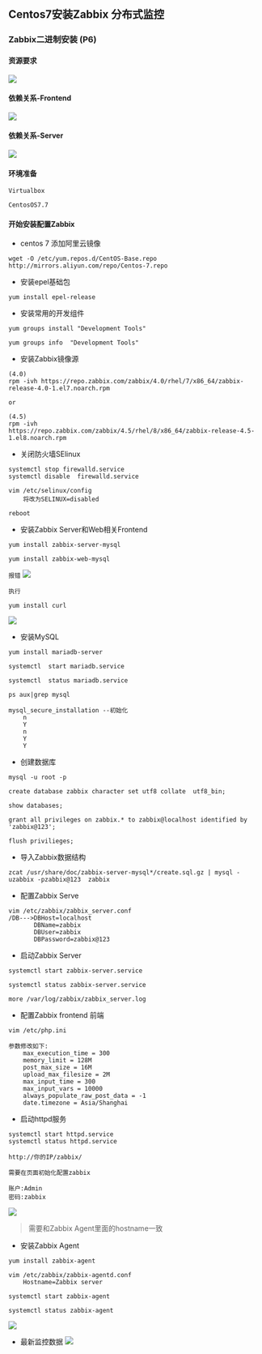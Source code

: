## Centos7安装Zabbix 分布式监控

### Zabbix二进制安装  (P6)

#### 资源要求
![](https://img2018.cnblogs.com/blog/1231979/202002/1231979-20200216113620595-555183088.png)

#### 依赖关系-Frontend
![](https://img2018.cnblogs.com/blog/1231979/202002/1231979-20200216113706841-1403288527.png)

#### 依赖关系-Server
![](https://img2018.cnblogs.com/blog/1231979/202002/1231979-20200216113746201-1579336265.png)


#### 环境准备
```
Virtualbox

CentosOS7.7
```


#### 开始安装配置Zabbix
- centos 7 添加阿里云镜像

```
wget -O /etc/yum.repos.d/CentOS-Base.repo http://mirrors.aliyun.com/repo/Centos-7.repo
```

- 安装epel基础包
```
yum install epel-release
```

- 安装常用的开发组件
```
yum groups install "Development Tools"

yum groups info  "Development Tools"
```

- 安装Zabbix镜像源

```
(4.0)
rpm -ivh https://repo.zabbix.com/zabbix/4.0/rhel/7/x86_64/zabbix-release-4.0-1.el7.noarch.rpm

or

(4.5)
rpm -ivh
https://repo.zabbix.com/zabbix/4.5/rhel/8/x86_64/zabbix-release-4.5-1.el8.noarch.rpm
```


- 关闭防火墙SElinux

```
systemctl stop firewalld.service
systemctl disable  firewalld.service

vim /etc/selinux/config
	将改为SELINUX=disabled

reboot
```


- 安装Zabbix Server和Web相关Frontend

```
yum install zabbix-server-mysql

yum install zabbix-web-mysql
```

`报错`
![](https://img2018.cnblogs.com/blog/1231979/202002/1231979-20200208113534777-1310985681.png)

`执行`
```
yum install curl
```

![](https://img2018.cnblogs.com/blog/1231979/202002/1231979-20200208114425302-451999723.png)


- 安装MySQL
```
yum install mariadb-server

systemctl  start mariadb.service

systemctl  status mariadb.service

ps aux|grep mysql

mysql_secure_installation --初始化
	n
	Y
	n
	Y
	Y
```


- 创建数据库
```
mysql -u root -p

create database zabbix character set utf8 collate  utf8_bin;

show databases;

grant all privileges on zabbix.* to zabbix@localhost identified by 'zabbix@123';

flush privilieges;
```

- 导入Zabbix数据结构

```
zcat /usr/share/doc/zabbix-server-mysql*/create.sql.gz | mysql -uzabbix -pzabbix@123  zabbix
```

- 配置Zabbix Serve
```
vim /etc/zabbix/zabbix_server.conf
/DB--->DBHost=localhost
	   DBName=zabbix
	   DBUser=zabbix
	   DBPassword=zabbix@123
```

- 启动Zabbix Server

```
systemctl start zabbix-server.service

systemctl status zabbix-server.service

more /var/log/zabbix/zabbix_server.log
```


- 配置Zabbix frontend 前端
```
vim /etc/php.ini

参数修改如下:
	max_execution_time = 300
	memory_limit = 128M
	post_max_size = 16M
	upload_max_filesize = 2M
	max_input_time = 300
	max_input_vars = 10000
	always_populate_raw_post_data = -1
	date.timezone = Asia/Shanghai
```

- 启动httpd服务
```
systemctl start httpd.service
systemctl status httpd.service
```

`http://你的IP/zabbix/`

```
需要在页面初始化配置zabbix

账户:Admin
密码:zabbix
```
![](https://img2018.cnblogs.com/blog/1231979/202002/1231979-20200216120146264-462675511.png)

>需要和Zabbix Agent里面的hostname一致

- 安装Zabbix Agent
```
yum install zabbix-agent

vim /etc/zabbix/zabbix-agentd.conf
	Hostname=Zabbix server

systemctl start zabbix-agent

systemctl status zabbix-agent
```

![](https://img2018.cnblogs.com/blog/1231979/202002/1231979-20200216123839940-826749758.png)


- 最新监控数据
![](https://img2018.cnblogs.com/blog/1231979/202002/1231979-20200216124040107-183102026.png)